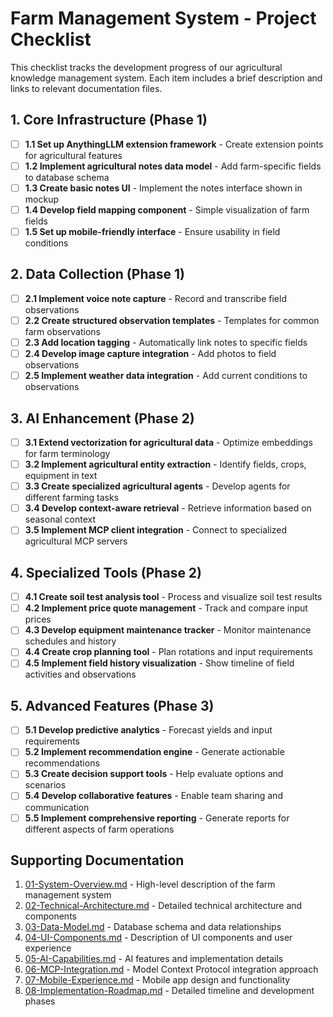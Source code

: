 # Farm Management System - Project Checklist

This checklist tracks the development progress of our agricultural knowledge management system. Each item includes a brief description and links to relevant documentation files.

## 1. Core Infrastructure (Phase 1)

- [ ] **1.1 Set up AnythingLLM extension framework** - Create extension points for agricultural features
- [ ] **1.2 Implement agricultural notes data model** - Add farm-specific fields to database schema
- [ ] **1.3 Create basic notes UI** - Implement the notes interface shown in mockup
- [ ] **1.4 Develop field mapping component** - Simple visualization of farm fields
- [ ] **1.5 Set up mobile-friendly interface** - Ensure usability in field conditions

## 2. Data Collection (Phase 1)

- [ ] **2.1 Implement voice note capture** - Record and transcribe field observations
- [ ] **2.2 Create structured observation templates** - Templates for common farm observations
- [ ] **2.3 Add location tagging** - Automatically link notes to specific fields
- [ ] **2.4 Develop image capture integration** - Add photos to field observations
- [ ] **2.5 Implement weather data integration** - Add current conditions to observations

## 3. AI Enhancement (Phase 2)

- [ ] **3.1 Extend vectorization for agricultural data** - Optimize embeddings for farm terminology
- [ ] **3.2 Implement agricultural entity extraction** - Identify fields, crops, equipment in text
- [ ] **3.3 Create specialized agricultural agents** - Develop agents for different farming tasks
- [ ] **3.4 Develop context-aware retrieval** - Retrieve information based on seasonal context
- [ ] **3.5 Implement MCP client integration** - Connect to specialized agricultural MCP servers

## 4. Specialized Tools (Phase 2)

- [ ] **4.1 Create soil test analysis tool** - Process and visualize soil test results
- [ ] **4.2 Implement price quote management** - Track and compare input prices
- [ ] **4.3 Develop equipment maintenance tracker** - Monitor maintenance schedules and history
- [ ] **4.4 Create crop planning tool** - Plan rotations and input requirements
- [ ] **4.5 Implement field history visualization** - Show timeline of field activities and observations

## 5. Advanced Features (Phase 3)

- [ ] **5.1 Develop predictive analytics** - Forecast yields and input requirements
- [ ] **5.2 Implement recommendation engine** - Generate actionable recommendations
- [ ] **5.3 Create decision support tools** - Help evaluate options and scenarios
- [ ] **5.4 Develop collaborative features** - Enable team sharing and communication
- [ ] **5.5 Implement comprehensive reporting** - Generate reports for different aspects of farm operations

## Supporting Documentation

1. [01-System-Overview.md](./01-System-Overview.md) - High-level description of the farm management system
2. [02-Technical-Architecture.md](./02-Technical-Architecture.md) - Detailed technical architecture and components
3. [03-Data-Model.md](./03-Data-Model.md) - Database schema and data relationships
4. [04-UI-Components.md](./04-UI-Components.md) - Description of UI components and user experience
5. [05-AI-Capabilities.md](./05-AI-Capabilities.md) - AI features and implementation details
6. [06-MCP-Integration.md](./06-MCP-Integration.md) - Model Context Protocol integration approach
7. [07-Mobile-Experience.md](./07-Mobile-Experience.md) - Mobile app design and functionality
8. [08-Implementation-Roadmap.md](./08-Implementation-Roadmap.md) - Detailed timeline and development phases
